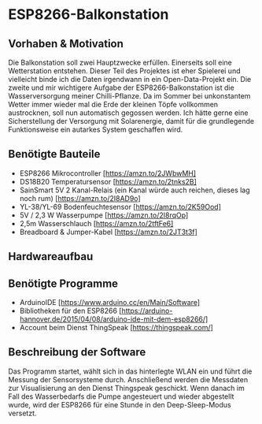 # ESP8266-Balkonstation

## Vorhaben & Motivation

Die Balkonstation soll zwei Hauptzwecke erfüllen. Einerseits soll eine Wetterstation entstehen. Dieser Teil des Projektes ist eher Spielerei und vielleicht binde ich die Daten irgendwann in ein Open-Data-Projekt ein. Die zweite und mir wichtigere Aufgabe der ESP8266-Balkonstation ist die Wasserversorgung meiner Chilli-Pflanze. Da im Sommer bei unkonstantem Wetter immer wieder mal die Erde der kleinen Töpfe vollkommen austrocknen, soll nun automatisch gegossen werden. Ich hätte gerne eine Sicherstellung der Versorgung mit Solarenergie, damit für die grundlegende Funktionsweise ein autarkes System geschaffen wird.

## Benötigte Bauteile

- ESP8266 Mikrocontroller [https://amzn.to/2JWbwMH]
- DS18B20 Temperatursensor [https://amzn.to/2tnks2B]
- SainSmart 5V 2 Kanal-Relais (ein Kanal würde auch reichen, dieses lag noch rum) [https://amzn.to/2I8AD9o]
- YL-38/YL-69 Bodenfeuchtesensor [https://amzn.to/2K59Ood]
- 5V / 2,3 W Wasserpumpe [https://amzn.to/2I8rqOp]
- 2,5m Wasserschlauch [https://amzn.to/2tftFe6]
- Breadboard & Jumper-Kabel [https://amzn.to/2JT3t3f]

## Hardwareaufbau



## Benötigte Programme

- ArduinoIDE [https://www.arduino.cc/en/Main/Software]
- Bibliotheken für den ESP8266 [https://arduino-hannover.de/2015/04/08/arduino-ide-mit-dem-esp8266/]
- Account beim Dienst ThingSpeak [https://thingspeak.com/]

## Beschreibung der Software

Das Programm startet, wählt sich in das hinterlegte WLAN ein und führt die Messung der Sensorsysteme durch. Anschließend werden die Messdaten zur Visualisierung an den Dienst Thingspeak geschickt. Wenn danach im Fall des Wasserbedarfs die Pumpe angesteuert und wieder abgestellt wurde, wird der ESP8266 für eine Stunde in den Deep-Sleep-Modus versetzt.
